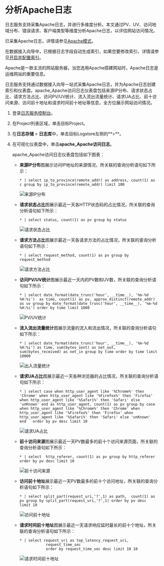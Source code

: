# 分析Apache日志

日志服务支持采集Apache日志，并进行多维度分析。本文通过PV、UV、访问地域分布、错误请求、客户端类型等维度分析Apache日志，以评估网站访问情况。

已采集Apache日志，详情请参见[Apache模式](/cn.zh-CN/数据采集/Logtail采集/采集文本日志/Apache模式.md)。

在数据接入向导中，已根据日志字段自动生成索引，如果您要修改索引，详情请参见[开启并配置索引](/cn.zh-CN/查询与分析/开启并配置索引.md)。

Apache是一款主流的网站服务器，当您选用Apache搭建网站时，Apache日志是运维网站的重要信息。

日志服务支持通过数据接入向导一站式采集Apache日志，并为Apache日志创建索引和仪表盘。apache\_Apache访问日志仪表盘包括来源IP分布、请求状态占比、请求方法占比、访问PV/UV统计、流入流出流量统计、请求UA占比、前十访问来源、访问前十地址和请求时间前十地址等信息，全方位展示网站访问情况。

1.  登录[日志服务控制台](https://sls.console.aliyun.com)。

2.  在Project列表区域，单击目标Project。

3.  在**日志存储** \> **日志库**中，单击目标Logstore左侧的**\>**。

4.  在可视化仪表盘中，单击**apache\_Apache访问日志**。

    apache\_Apache访问日志仪表盘包括如下图表：

    -   **来源IP分布**图展示访问IP地址的来源情况，所关联的查询分析语句如下所示：

        ```
        * | select ip_to_province(remote_addr) as address, count(1) as c group by ip_to_province(remote_addr) limit 100
        ```

        ![来源IP分布](https://static-aliyun-doc.oss-cn-hangzhou.aliyuncs.com/assets/img/zh-CN/9013469951/p9389.png)

    -   **请求状态占比**图展示最近一天各HTTP状态码的占比情况，所关联的查询分析语句如下所示：

        ```
        * | select status, count(1) as pv group by status
        ```

        ![请求状态占比](https://static-aliyun-doc.oss-cn-hangzhou.aliyuncs.com/assets/img/zh-CN/9013469951/p9388.png)

    -   **请求方法占比**图展示最近一天各请求方法的占比情况，所关联的查询分析语句如下所示：

        ```
        * | select request_method, count(1) as pv group by request_method
        ```

        ![请求方法占比](https://static-aliyun-doc.oss-cn-hangzhou.aliyuncs.com/assets/img/zh-CN/9013469951/p9387.png)

    -   **访问PV/UV统计**图展示最近一天内的PV数和UV数，所关联的查询分析语句如下所示：

        ```
        * | select date_format(date_trunc('hour', __time__), '%m-%d %H:%i')  as time, count(1) as pv, approx_distinct(remote_addr) as uv group by date_format(date_trunc('hour', __time__), '%m-%d %H:%i') order by time limit 1000
        ```

        ![PV/UV统计](https://static-aliyun-doc.oss-cn-hangzhou.aliyuncs.com/assets/img/zh-CN/9013469951/p9385.png)

    -   **流入流出流量统计**图展示流量的流入和流出情况，所关联的查询分析语句如下所示：

        ```
        * | select date_format(date_trunc('hour', __time__), '%m-%d %H:%i') as time, sum(bytes_sent) as net_out, sum(bytes_received) as net_in group by time order by time limit 10000
        ```

        ![出入流量统计](https://static-aliyun-doc.oss-cn-hangzhou.aliyuncs.com/assets/img/zh-CN/0113469951/p9391.png)

    -   **请求UA占比**图展示最近一天各种浏览器的占比情况，所关联的查询分析语句如下所示：

        ```
        * | select case when http_user_agent like '%Chrome%' then 'Chrome' when http_user_agent like '%Firefox%' then 'Firefox' when http_user_agent like '%Safari%' then 'Safari' else 'unKnown' end as http_user_agent, count(1) as pv group by case when http_user_agent like '%Chrome%' then 'Chrome' when http_user_agent like '%Firefox%' then 'Firefox' when http_user_agent like '%Safari%' then 'Safari' else 'unKnown' end   order by pv desc limit 10
        ```

        ![请求UA占比](https://static-aliyun-doc.oss-cn-hangzhou.aliyuncs.com/assets/img/zh-CN/0113469951/p9390.png)

    -   **前十访问来源**图展示最近一天PV数最多的前十个访问来源页面，所关联的查询分析语句如下所示：

        ```
        * | select  http_referer, count(1) as pv group by http_referer order by pv desc limit 10
        ```

        ![前十访问来源](https://static-aliyun-doc.oss-cn-hangzhou.aliyuncs.com/assets/img/zh-CN/0113469951/p10098.png)

    -   **访问前十地址**展示最近一天PV数最多的前十个访问地址，所关联的查询分析语句如下所示：

        ```
        * | select split_part(request_uri,'?',1) as path,  count(1) as pv group by split_part(request_uri,'?',1) order by pv desc limit 10
        ```

        ![访问前十地址](https://static-aliyun-doc.oss-cn-hangzhou.aliyuncs.com/assets/img/zh-CN/0113469951/p9386.png)

    -   **请求时间前十地址**图展示最近一天请求响应延时最长的前十个地址，所关联的查询分析语句如下所示：

        ```
        * | select request_uri as top_latency_request_uri,
                    request_time_sec 
                    order by request_time_sec desc limit 10 10
        ```

        ![请求时间前十地址](https://static-aliyun-doc.oss-cn-hangzhou.aliyuncs.com/assets/img/zh-CN/0113469951/p10099.png)


